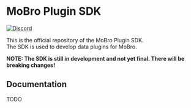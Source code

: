 # MoBro Plugin SDK

[![Discord][discord-badge]][discord]


This is the official repository of the MoBro Plugin SDK.  
The SDK is used to develop data plugins for MoBro.

**NOTE: The SDK is still in development and not yet final. There will be breaking changes!**

## Documentation

TODO


[discord-badge]: https://img.shields.io/discord/620204412706750466.svg?color=7389D8&labelColor=6A7EC2&logo=discord&logoColor=ffffff&style=flat-square
[discord]: https://discord.gg/ZzJAHMqZ
